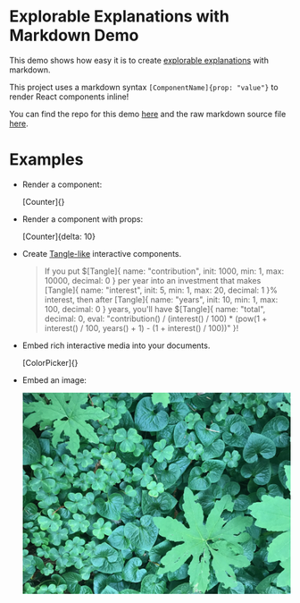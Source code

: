 # Explorable Explanations with Markdown Demo

This demo shows how easy it is to create [explorable explanations](http://explorabl.es/) with markdown.

This project uses a markdown syntax `[ComponentName]{prop: "value"}` to render React components inline!

You can find the repo for this demo [here](https://github.com/ccorcos/explorable) and the raw markdown source file [here](https://raw.githubusercontent.com/ccorcos/explorable/master/src/article.md).

# Examples

- Render a component:

	[Counter]{}

- Render a component with props:

	[Counter]{delta: 10}

- Create [Tangle-like](http://worrydream.com/Tangle/) interactive components.

	> If you put $[Tangle]{
			name: "contribution",
			init: 1000,
			min: 1,
			max: 10000,
			decimal: 0
		} per year into an investment that makes [Tangle]{
			name: "interest",
			init: 5,
			min: 1,
			max: 20,
			decimal: 1
		}% interest, then after [Tangle]{
			name: "years",
			init: 10,
			min: 1,
			max: 100,
			decimal: 0
		} years, you'll have $[Tangle]{
			name: "total",
			decimal: 0,
			eval: "contribution() / (interest() / 100) * (pow(1 + interest() / 100, years() + 1) - (1 + interest() / 100))"
		}!

- Embed rich interactive media into your documents.

	[ColorPicker]{}

- Embed an image:

	![](./static/leaves.jpg)
